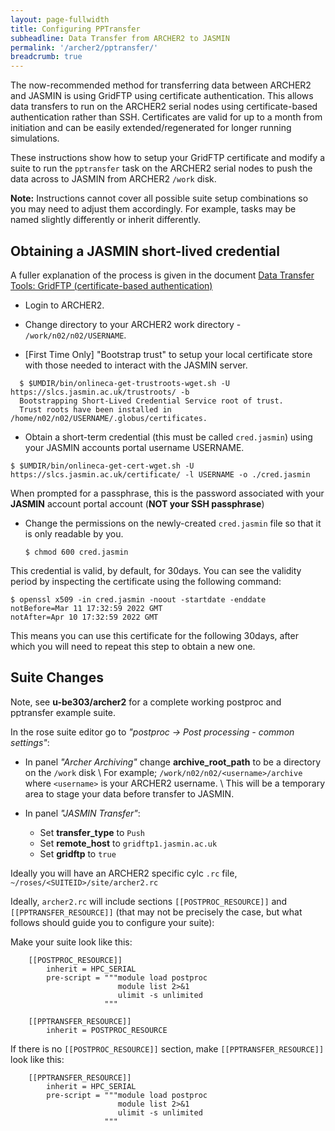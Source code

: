 ```yaml
---
layout: page-fullwidth
title: Configuring PPTransfer
subheadline: Data Transfer from ARCHER2 to JASMIN
permalink: '/archer2/pptransfer/'
breadcrumb: true
---
```

The now-recommended method for transferring data between ARCHER2 and JASMIN is using GridFTP using certificate authentication.  This allows data transfers to run on the ARCHER2 serial nodes using certificate-based authentication rather than SSH.  Certificates are valid for up to a month from initiation and can be easily extended/regenerated for longer running simulations.

These instructions show how to setup your GridFTP certificate and modify a suite to run the `pptransfer` task on the ARCHER2 serial nodes to push the data across to JASMIN from ARCHER2 `/work` disk.  

**Note:** Instructions cannot cover all possible suite setup combinations so you may need to adjust them accordingly. For example, tasks may be named slightly differently or inherit differently.

## Obtaining a JASMIN short-lived credential

A fuller explanation of the process is given in the document [Data Transfer Tools: GridFTP (certificate-based authentication)](https://help.jasmin.ac.uk/article/3808-data-transfer-tools-gridftp-cert-based-auth)

* Login to ARCHER2.

* Change directory to your ARCHER2 work directory - `/work/n02/n02/USERNAME`.  

* [First Time Only] "Bootstrap trust" to setup your local certificate store with those needed to interact with the JASMIN server.
~~~
  $ $UMDIR/bin/onlineca-get-trustroots-wget.sh -U https://slcs.jasmin.ac.uk/trustroots/ -b
  Bootstrapping Short-Lived Credential Service root of trust.
  Trust roots have been installed in /home/n02/n02/USERNAME/.globus/certificates.
~~~

* Obtain a short-term credential (this must be called `cred.jasmin`) using your JASMIN accounts portal username USERNAME.
~~~
$ $UMDIR/bin/onlineca-get-cert-wget.sh -U https://slcs.jasmin.ac.uk/certificate/ -l USERNAME -o ./cred.jasmin
~~~
When prompted for a passphrase, this is the password associated with your **JASMIN** account portal account (**NOT your SSH passphrase**)

* Change the permissions on the newly-created `cred.jasmin` file so that it is only readable by you.

  `$ chmod 600 cred.jasmin`

This credential is valid, by default, for 30days.  You can see the validity period by inspecting the certificate using the following command:
~~~
$ openssl x509 -in cred.jasmin -noout -startdate -enddate
notBefore=Mar 11 17:32:59 2022 GMT
notAfter=Apr 10 17:32:59 2022 GMT
~~~

This means you can use this certificate for the following 30days, after which you will need to repeat this step to obtain a new one.

## Suite Changes

Note, see **u-be303/archer2** for a complete working postproc and pptransfer example suite.

In the rose suite editor go to *"postproc -> Post processing - common settings"*:

*  In panel *"Archer Archiving"* change **archive_root_path** to be a directory on the `/work` disk \\
For example; `/work/n02/n02/<username>/archive` where `<username>` is your ARCHER2 username.  \\
This will be a temporary area to stage your data before transfer to JASMIN.

* In panel *"JASMIN Transfer"*:
  * Set **transfer_type** to `Push`
  * Set **remote_host** to `gridftp1.jasmin.ac.uk` 
  * Set **gridftp** to `true`

Ideally you will have an ARCHER2 specific cylc `.rc` file, `~/roses/<SUITEID>/site/archer2.rc` 

Ideally, `archer2.rc` will include sections `[[POSTPROC_RESOURCE]]` and `[[PPTRANSFER_RESOURCE]]` (that may not be precisely the case, but what follows should guide you to configure your suite):

Make your suite look like this:
~~~
    [[POSTPROC_RESOURCE]]
        inherit = HPC_SERIAL
        pre-script = """module load postproc
                        module list 2>&1
                        ulimit -s unlimited
                     """
                     
    [[PPTRANSFER_RESOURCE]]
        inherit = POSTPROC_RESOURCE
~~~

If there is no `[[POSTPROC_RESOURCE]]` section, make `[[PPTRANSFER_RESOURCE]]` look like this:
~~~
    [[PPTRANSFER_RESOURCE]]
        inherit = HPC_SERIAL
        pre-script = """module load postproc
                        module list 2>&1
                        ulimit -s unlimited
                     """
~~~

